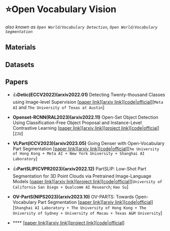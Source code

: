 # ⭐Open Vocabulary Vision
*also known as `Open World/Vocabulary Detection`, `Open World/Vocabulary Segmentation`*

## Materials

## Datasets

## Papers

* 👍**Detic(ECCV2022)(arxiv2022.01)** Detecting Twenty-thousand Classes using Image-level Supervision [[paper link](https://link.springer.com/chapter/10.1007/978-3-031-20077-9_21)][[arxiv link](https://arxiv.org/abs/2201.02605)][[code|official](https://github.com/facebookresearch/Detic)][`Meta AI` and `The University of Texas at Austin`]

* **Openset-RCNN(RAL2023)(arxiv2022.11)** Open-Set Object Detection Using Classification-Free Object Proposal and Instance-Level Contrastive Learning [[paper link](https://ieeexplore.ieee.org/abstract/document/10035923)][[arxiv link](https://arxiv.org/abs/2211.11530)][[project link](https://ieeexplore.ieee.org/abstract/document/10035923)][[code|official](https://github.com/Yifei-Y/Openset-RCNN)][`ZJU`]

* **VLPart(ICCV2023)(arxiv2023.05)** Going Denser with Open-Vocabulary Part Segmentation [[paper link](https://openaccess.thecvf.com/content/ICCV2023/html/Sun_Going_Denser_with_Open-Vocabulary_Part_Segmentation_ICCV_2023_paper.html)][[arxiv link](https://arxiv.org/abs/2305.11173)][[code|official](https://github.com/facebookresearch/VLPart)][`he University of Hong Kong + Meta AI + New York University + Shanghai AI Laboratory`]

* 👍**PartSLIP(CVPR2023)(arxiv2022.12)** PartSLIP: Low-Shot Part Segmentation for 3D Point Clouds via Pretrained Image-Language Models [[paper link](https://openaccess.thecvf.com/content/CVPR2023/html/Liu_PartSLIP_Low-Shot_Part_Segmentation_for_3D_Point_Clouds_via_Pretrained_CVPR_2023_paper.html)][[arxiv link](http://arxiv.org/abs/2212.01558)][[project link](https://colin97.github.io/PartSLIP_page/)][[code|official](https://drive.google.com/drive/u/0/folders/19j6PZfW8TDQ1ifHZwHIhn6X4BHjYRFCL)][`University of California San Diego + Qualcomm AI Research`; `Hao Su`]

* **OV-PartS(NIPS2023)(arxiv2023.10)** OV-PARTS: Towards Open-Vocabulary Part Segmentation [[paper link](https://proceedings.neurips.cc/paper_files/paper/2023/hash/dde53059fdb0f45e1e9ad9c66997d662-Abstract-Datasets_and_Benchmarks.html)][[arxiv link](https://arxiv.org/abs/2310.05107)][[code|official](https://github.com/OpenRobotLab/OV_PARTS)][`Shanghai AI Laboratory + The University of Hong Kong + The University of Sydney + University of Macau + Texas A&M University`]

* **** [[paper link]()][[arxiv link]()][[project link]()][[code|official]()]
